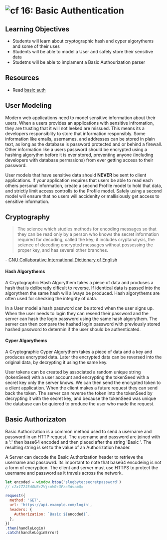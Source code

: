 ![cf](http://i.imgur.com/7v5ASc8.png) 16: Basic Authentication
===

## Learning Objectives
* Students will learn about cryptographic hash and cyper algorythems and some of their uses
* Students will be able to model a User and safely store their sensitive data 
* Studetns will be able to implament a Basic Authourization parser

## Resources
* Read [basic auth](https://en.wikipedia.org/wiki/Basic_access_authentication)

## User Modeling
Modern web applications need to model sensitive information about their users. When a users provides an applications with sensitive infromation, they are trusting that it will not leeked are missued. This means its a developers responsiblity to store that information responsibly. Some information like emails, usernames, and addresses can be stored in plain text, as long as the database is password protected and or behind a firewall. Other information like a users password should be encrypted using a hashing algorythm before it is ever stored, preventing anyone (including developers with database permssions) from ever getting access to their password.  

User models that have sensitive data should **NEVER** be sent to client applications. If your application requires that users be able to read each others personal information, create a second Profile model to hold that data, and strictly limit access controlls to the Profile model. Safely using a second model will ensure that no users will accidenlty or mallisiously get access to sensitive information. 

## Cryptography 
> The science which studies methods for encoding messages so that they can be read only by a person who knows the secret information required for decoding, called the key; it includes cryptanalysis, the science of decoding encrypted messages without possessing the proper key, and has several other branches.  

\- [GNU Collaborative International Dictionary of English](http://gcide.gnu.org.ua) 

#### Hash Algorythems
A Cryptographic Hash Algorythem takes a piece of data and produses a hash that is deliberatly dificult to reverse. If identical data is passed into the algorythem the same hash will allways be produced. Hash algorythems are often used for checking the integrity of data. 

In a User model a hash password can be stored when the user signs up. When the user needs to login they can resend their password and the server can hash the login password using the same hash algorythem. The server can then compare the hashed login password with previously stored hashed password to determin if the user should be authenticated.

#### Cyper Algorythems
A Cryptographic Cyper Algorythem takes a piece of data and a key and produces encrypted data. Later the encrypted data can be reversed into the original data, by decrypting it using the same key. 

User tokens can be created by associated a random unique string (tokenSeed) with a user account and encrypting the tokenSeed with a secret key only the server knows. We can then send the encrypted token to a client application. When the client makes a future request they can send back the token. The server can reverse the token into the tokenSeed by decrypting it with the secret key, and because the tokenSeed was unique the database can be quiered to produce the user who made the request. 

## Basic Authorizaton
Basic Authorization is a common method used to send a username and password in an HTTP request. The username and password are joined with a ':' then base64 encoded and then placed after the string 'Basic '. The resulting string is set to the value of an Authorization header.

A Server can decode the Basic Authorization header to retrieve the username and passowrd. Its important to note that base64 encodeing is not a form of encryption. The client and server must use HTTPS to protect the username and password as it travels across the network.

``` javascript
let encoded = window.btoa('slugbyte:secretpassword')
// c2x1Z2J5dGU6c2VjcmV0cGFzc3dvcmQ=

request({
  method: 'GET',
  url: 'https://api.example.com/login',
  headers: {
    Authorization: `Basic ${encoded}`,
  },
})
.then(handleLogin)
.catch(handleLoginError)
``` 

